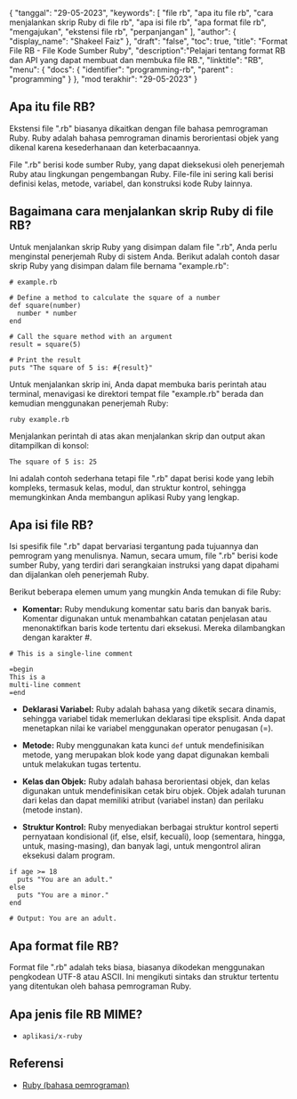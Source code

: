 {
"tanggal": "29-05-2023",
  "keywords": [
"file rb",
"apa itu file rb",
"cara menjalankan skrip Ruby di file rb",
"apa isi file rb",
"apa format file rb",
"mengajukan",
"ekstensi file rb",
"perpanjangan"
],
  "author": {
"display_name": "Shakeel Faiz"
},
"draft": "false",
"toc": true,
"title": "Format File RB - File Kode Sumber Ruby",
  "description":"Pelajari tentang format RB dan API yang dapat membuat dan membuka file RB.",
"linktitle": "RB",
  "menu": {
    "docs": {
      "identifier": "programming-rb",
"parent" : "programming"
}
},
"mod terakhir": "29-05-2023"
}

## Apa itu file RB?

Ekstensi file ".rb" biasanya dikaitkan dengan file bahasa pemrograman Ruby. Ruby adalah bahasa pemrograman dinamis berorientasi objek yang dikenal karena kesederhanaan dan keterbacaannya.

File ".rb" berisi kode sumber Ruby, yang dapat dieksekusi oleh penerjemah Ruby atau lingkungan pengembangan Ruby. File-file ini sering kali berisi definisi kelas, metode, variabel, dan konstruksi kode Ruby lainnya.

## Bagaimana cara menjalankan skrip Ruby di file RB?

Untuk menjalankan skrip Ruby yang disimpan dalam file ".rb", Anda perlu menginstal penerjemah Ruby di sistem Anda. Berikut adalah contoh dasar skrip Ruby yang disimpan dalam file bernama "example.rb":

```
# example.rb

# Define a method to calculate the square of a number
def square(number)
  number * number
end

# Call the square method with an argument
result = square(5)

# Print the result
puts "The square of 5 is: #{result}"
```

Untuk menjalankan skrip ini, Anda dapat membuka baris perintah atau terminal, menavigasi ke direktori tempat file "example.rb" berada dan kemudian menggunakan penerjemah Ruby:

```
ruby example.rb
```

Menjalankan perintah di atas akan menjalankan skrip dan output akan ditampilkan di konsol:

```
The square of 5 is: 25
```

Ini adalah contoh sederhana tetapi file ".rb" dapat berisi kode yang lebih kompleks, termasuk kelas, modul, dan struktur kontrol, sehingga memungkinkan Anda membangun aplikasi Ruby yang lengkap.

## Apa isi file RB?

Isi spesifik file ".rb" dapat bervariasi tergantung pada tujuannya dan pemrogram yang menulisnya. Namun, secara umum, file ".rb" berisi kode sumber Ruby, yang terdiri dari serangkaian instruksi yang dapat dipahami dan dijalankan oleh penerjemah Ruby.

Berikut beberapa elemen umum yang mungkin Anda temukan di file Ruby:

- **Komentar:** Ruby mendukung komentar satu baris dan banyak baris. Komentar digunakan untuk menambahkan catatan penjelasan atau menonaktifkan baris kode tertentu dari eksekusi. Mereka dilambangkan dengan karakter #.

```
# This is a single-line comment

=begin
This is a
multi-line comment
=end
```

- **Deklarasi Variabel:** Ruby adalah bahasa yang diketik secara dinamis, sehingga variabel tidak memerlukan deklarasi tipe eksplisit. Anda dapat menetapkan nilai ke variabel menggunakan operator penugasan (=).

- **Metode:** Ruby menggunakan kata kunci `def` untuk mendefinisikan metode, yang merupakan blok kode yang dapat digunakan kembali untuk melakukan tugas tertentu.

- **Kelas dan Objek:** Ruby adalah bahasa berorientasi objek, dan kelas digunakan untuk mendefinisikan cetak biru objek. Objek adalah turunan dari kelas dan dapat memiliki atribut (variabel instan) dan perilaku (metode instan).

- **Struktur Kontrol:** Ruby menyediakan berbagai struktur kontrol seperti pernyataan kondisional (if, else, elsif, kecuali), loop (sementara, hingga, untuk, masing-masing), dan banyak lagi, untuk mengontrol aliran eksekusi dalam program.

```
if age >= 18
  puts "You are an adult."
else
  puts "You are a minor."
end

# Output: You are an adult.
```

## Apa format file RB?

Format file ".rb" adalah teks biasa, biasanya dikodekan menggunakan pengkodean UTF-8 atau ASCII. Ini mengikuti sintaks dan struktur tertentu yang ditentukan oleh bahasa pemrograman Ruby.

## Apa jenis file RB MIME?

- `aplikasi/x-ruby`

## Referensi
* [Ruby (bahasa pemrograman)](https://en.wikipedia.org/wiki/Ruby_(programming_language))

